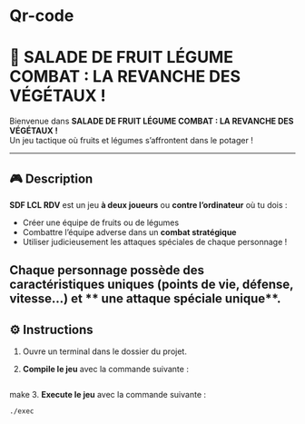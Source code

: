 # Qr-code

# 🥗 SALADE DE FRUIT LÉGUME COMBAT : LA REVANCHE DES VÉGÉTAUX !



Bienvenue dans **SALADE DE FRUIT LÉGUME COMBAT : LA REVANCHE DES VÉGÉTAUX !**  
Un jeu tactique où fruits et légumes s’affrontent dans le potager !

---

## 🎮 Description

**SDF LCL RDV** est un jeu **à deux joueurs** ou **contre l’ordinateur** où tu dois :
- Créer une équipe de fruits ou de légumes
- Combattre l’équipe adverse dans un **combat stratégique**
- Utiliser judicieusement les attaques spéciales de chaque personnage !

Chaque personnage possède des  **caractéristiques uniques** (points de vie, défense, vitesse...) et  ** une attaque spéciale unique**. 
---

## ⚙️ Instructions


1. Ouvre un terminal dans le dossier du projet.

2. **Compile le jeu** avec la commande suivante :
   ```bash
 make
3. **Execute le jeu** avec la commande suivante :
   ```bash
./exec 

